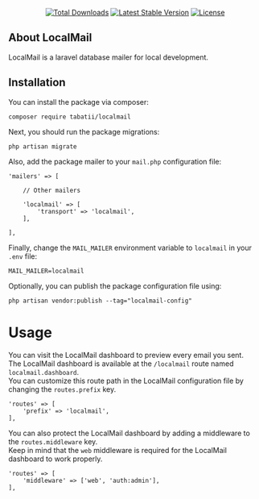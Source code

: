 <p align="center">
<a href="https://packagist.org/packages/tabatii/localmail"><img src="https://img.shields.io/packagist/dt/tabatii/localmail" alt="Total Downloads"></a>
<a href="https://packagist.org/packages/tabatii/localmail"><img src="https://img.shields.io/packagist/v/tabatii/localmail" alt="Latest Stable Version"></a>
<a href="https://packagist.org/packages/tabatii/localmail"><img src="https://img.shields.io/packagist/l/tabatii/localmail" alt="License"></a>
</p>


## About LocalMail

LocalMail is a laravel database mailer for local development.


## Installation

You can install the package via composer:
```
composer require tabatii/localmail
```

Next, you should run the package migrations:
```
php artisan migrate
```

Also, add the package mailer to your `mail.php` configuration file:
```
'mailers' => [

    // Other mailers

    'localmail' => [
        'transport' => 'localmail',
    ],

],
```

Finally, change the `MAIL_MAILER` environment variable to `localmail` in your `.env` file:
```
MAIL_MAILER=localmail
```

Optionally, you can publish the package configuration file using:
```
php artisan vendor:publish --tag="localmail-config"
```


# Usage

You can visit the LocalMail dashboard to preview every email you sent.\
The LocalMail dashboard is available at the `/localmail` route named `localmail.dashboard`.\
You can customize this route path in the LocalMail configuration file by changing the `routes.prefix` key.
```
'routes' => [
    'prefix' => 'localmail',
],
```

You can also protect the LocalMail dashboard by adding a middleware to the `routes.middleware` key.\
Keep in mind that the `web` middleware is required for the LocalMail dashboard to work properly.
```
'routes' => [
    'middleware' => ['web', 'auth:admin'],
],
```
